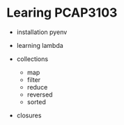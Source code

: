 # Learing PCAP3103

- installation pyenv

- learning lambda

- collections
  - map
  - filter
  - reduce
  - reversed
  - sorted

- closures
